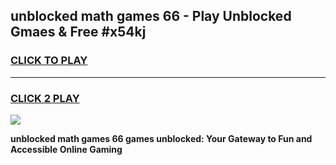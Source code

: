 
## unblocked math games 66 - Play Unblocked Gmaes & Free #x54kj
<h3>
<a href="https://premium.freeplayer.one?title=unblocked_math_games_66&ref=03M">CLICK TO PLAY</a></h3>
<hr>

<h3>
<a href="https://premium.freeplayer.one?title=unblocked_math_games_66&ref=03M">CLICK 2 PLAY</a>
  
</h3>

<a href="https://premium.freeplayer.one?title=unblocked_math_games_66&ref=03M"><img src="https://clearcache.store/games.png"></a>


**unblocked math games 66 games unblocked: Your Gateway to Fun and Accessible Online Gaming**
